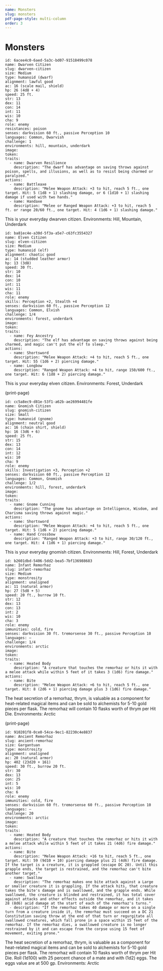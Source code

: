 ```yaml
---
name: Monsters
slug: monsters
pdf-page-style: multi-column
order: 3
---
```


# Monsters

```Monster {.gray}
id: 6acee4c0-6aed-5a3c-bd07-91518499c078
name: Dwarven Citizen
slug: dwarven-citizen
size: Medium
type: humanoid (dwarf)
alignment: lawful good
ac: 16 (scale mail, shield)
hp: 26 (4d8 + 4)
speed: 25 ft.
str: 13
dex: 11
con: 14
int: 11
wis: 10
cha: 9
role: enemy
resistances: poison
senses: darkvision 60 ft., passive Perception 10
languages: Common, Dwarvish
challenge: 1 
environments: hill, mountain, underdark
image: 
token: 
traits:
  - name: Dwarven Resilience
    description: "The dwarf has advantage on saving throws against poison, spells, and illusions, as well as to resist being charmed or paralyzed."
actions:
  - name: Battleaxe
    description: "Melee Weapon Attack: +3 to hit, reach 5 ft., one target. Hit: 5 (1d8 + 1) slashing damage, or 6 (1d10 + 1) slashing damage if used with two hands."  
  - name: Handaxe
    description: "Melee or Ranged Weapon Attack: +3 to hit, reach 5 ft. or range 20/60 ft., one target. Hit: 4 (1d6 + 1) slashing damage."
```
This is your everyday dwarven citizen. Environments: Hill, Mountain, Underdark

```Monster {.gray}
id: ba81ec4e-a30d-5f3a-a5e7-c63fc3554327
name: Elven Citizen
slug: elven-citizen
size: Medium
type: humanoid (elf)
alignment: chaotic good
ac: 14 (studded leather armor)
hp: 13 (3d8)
speed: 30 ft.
str: 10
dex: 14
con: 10
int: 11
wis: 11
cha: 11
role: enemy
skills: Perception +2, Stealth +4
senses: darkvision 60 ft., passive Perception 12
languages: Common, Elvish
challenge: 1/4
environments: forest, underdark
image: 
token: 
traits:
  - name: Fey Ancestry
    description: "The elf has advantage on saving throws against being charmed, and magic can't put the elf to sleep."
actions:
  - name: Shortsword
    description: "Melee Weapon Attack: +4 to hit, reach 5 ft., one target. Hit: 55 (1d6 + 2) piercing damage."  
  - name: Longbow
    description: "Ranged Weapon Attack: +4 to hit, range 150/600 ft., one target. Hit: 6 (1d8 + 2) piercing damage."
```
This is your everyday elven citizen. Environments: Forest, Underdark

(print-page)

```Monster {.gray}
id: cc5a8ec9-d81e-53f1-a62b-ae26994481fe
name: Gnomish Citizen
slug: gnomish-citizen
size: Small
type: humanoid (gnome)
alignment: neutral good
ac: 16 (chain shirt, shield)
hp: 16 (3d6 + 6)
speed: 25 ft.
str: 15
dex: 13
con: 14
int: 12
wis: 10
cha: 9
role: enemy
skills: Investigation +3, Perception +2
senses: darkvision 60 ft., passive Perception 12
languages: Common, Gnomish
challenge: 1/2
environments: hill, forest, underdark
image: 
token: 
traits:
  - name: Gnome Cunning
    description: "The gnome has advantage on Intelligence, Wisdom, and Charisma saving throws against magic."
actions:
  - name: Shortsword
    description: "Melee Weapon Attack: +4 to hit, reach 5 ft., one target. Hit: 5 (1d6 + 2) piercing damage."  
  - name: Hand Crossbow
    description: "Ranged Weapon Attack: +3 to hit, range 30/120 ft., one target. Hit: 4 (1d6 + 1) piercing damage."
```
This is your everyday gnomish citizen. Environments: Hill, Forest, Underdark

```Monster {.gray}
id: b2601dbd-5406-5dd2-bea5-7bf136988683
name: Infant Remorhaz
slug: infant-remorhaz
size: Medium
type: monstrosity
alignment: unaligned
ac: 11 (natural armor)
hp: 27 (5d8 + 5)
speed: 20 ft., burrow 10 ft.
str: 12
dex: 13
con: 13
int: 2
wis: 10
cha: 3
role: enemy
immunities: cold, fire
senses: darkvision 30 ft. tremorsense 30 ft., passive Perception 10
languages: — 
challenge: 1/4
environments: arctic
image: 
token: 
traits:
  - name: Heated Body
    description: "A creature that touches the remorhaz or hits it with a melee attack while within 5 feet of it takes 3 (1d6) fire damage."
actions:
  - name: Bite
    description: "Melee Weapon Attack: +6 to hit, reach 5 ft., one target. Hit: 8 (2d6 + 1) piercing damage plus 3 (1d6) fire damage."  
```
The heat secretion of a remorhaz, thrym, is valuable as a component for heat-related magical items and can be sold to alchemists for 5-10 gold pieces per flask. The remorhaz will contain 10 flasks worth of thrym per Hit Die. Environments: Arctic

(print-page)

```Monster {.gray}
id: 910201f8-0ce0-54ce-9ec1-82230c4e8837
name: Ancient Remorhaz
slug: ancient-remorhaz
size: Gargantuan
type: monstrosity
alignment: unaligned
ac: 20 (natural armor)
hp: 402 (23d20 + 161)
speed: 30 ft., burrow 20 ft.
str: 30
dex: 13
con: 25
int: 5
wis: 10
cha: 6
role: enemy
immunities: cold, fire
senses: darkvision 60 ft. tremorsense 60 ft., passive Perception 10
languages: — 
challenge: 20
environments: arctic
image: 
token: 
traits:
  - name: Heated Body
    description: "A creature that touches the remorhaz or hits it with a melee attack while within 5 feet of it takes 21 (4d6) fire damage."
actions:
  - name: Bite
    description: "Melee Weapon Attack: +16 to hit, reach 5 ft., one target. Hit: 59 (9d10 + 10) piercing damage plus 21 (4d6) fire damage. If the target is a creature, it is grappled (escape DC 20). Until this grapple ends, the target is restrained, and the remorhaz can't bite another target."  
  - name: Swallow
    description: "The remorhaz makes one bite attack against a Large or smaller creature it is grappling. If the attack hits, that creature takes the bite's damage and is swallowed, and the grapple ends. While swallowed, the creature is blinded and restrained, it has total cover against attacks and other effects outside the remorhaz, and it takes 28 (8d6) acid damage at the start of each of the remorhaz's turns." 
  - description: "If the remorhaz takes 40 damage or more on a single turn from a creature inside it, the remorhaz must succeed on a DC 21 Constitution saving throw at the end of that turn or regurgitate all swallowed creatures, which fall prone in a space within 15 feet of the remorhaz. If the remorhaz dies, a swallowed creature is no longer restrained by it and can escape from the corpse using 15 feet of movement, exiting prone."  
```
The heat secretion of a remorhaz, thrym, is valuable as a component for heat-related magical items and can be sold to alchemists for 5-10 gold pieces per flask. The remorhaz will contain 10 flasks worth of thrym per Hit Die. Roll (1d100) with 25 percent chance of a mate and with (1d2) eggs. The eggs value are at 500 gp. Environments: Arctic
